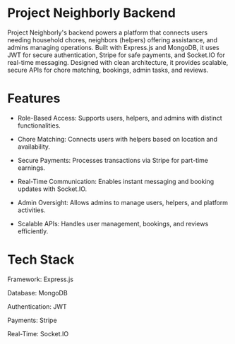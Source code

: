 # Project Neighborly Backend

Project Neighborly's backend powers a platform that connects users needing household chores, neighbors (helpers) offering assistance, and admins managing operations. Built with Express.js and MongoDB, it uses JWT for secure authentication, Stripe for safe payments, and Socket.IO for real-time messaging. Designed with clean architecture, it provides scalable, secure APIs for chore matching, bookings, admin tasks, and reviews.

# Features





* Role-Based Access: Supports users, helpers, and admins with distinct functionalities.



* Chore Matching: Connects users with helpers based on location and availability.



* Secure Payments: Processes transactions via Stripe for part-time earnings.



* Real-Time Communication: Enables instant messaging and booking updates with Socket.IO.



* Admin Oversight: Allows admins to manage users, helpers, and platform activities.



* Scalable APIs: Handles user management, bookings, and reviews efficiently.

# Tech Stack





Framework: Express.js



Database: MongoDB



Authentication: JWT



Payments: Stripe



Real-Time: Socket.IO
